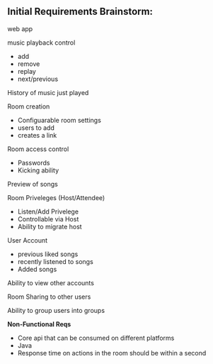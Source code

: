 ## Initial Requirements Brainstorm:


web app 

music playback control
- add
- remove
- replay
- next/previous

History of music just played

Room creation
- Configuarable room settings
- users to add
- creates a link

Room access control
- Passwords
- Kicking ability

Preview of songs

Room Priveleges (Host/Attendee)
- Listen/Add Privelege
- Controllable via Host
- Ability to migrate host

User Account
- previous liked songs
- recently listened to songs
- Added songs

Ability to view other accounts

Room Sharing to other users

Ability to group users into groups

**Non-Functional Reqs**
- Core api that can be consumed on different platforms
- Java
- Response time on actions in the room should be within a second
